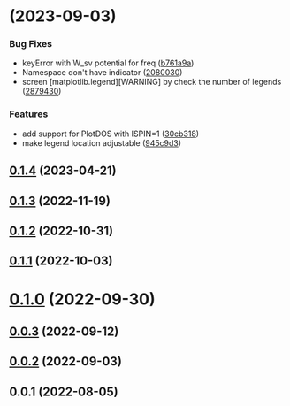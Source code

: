 # [](https://github.com/Rasic2/gvasp/compare/v0.1.4...v) (2023-09-03)


### Bug Fixes

* keyError with W_sv potential for freq ([b761a9a](https://github.com/Rasic2/gvasp/commit/b761a9af75cb280702b490967cba0079db4e96e3))
* Namespace don't have <which> indicator ([2080030](https://github.com/Rasic2/gvasp/commit/20800305421cccec0ccb6335d63eee2b256a9e32))
* screen [matplotlib.legend][WARNING] by check the number of legends ([2879430](https://github.com/Rasic2/gvasp/commit/2879430ab97679ec83513cda2cba2e0b785df08d))


### Features

* add support for PlotDOS with ISPIN=1 ([30cb318](https://github.com/Rasic2/gvasp/commit/30cb31867fd527a6e7b494f2a4c731690eb6bf02))
* make legend location adjustable ([945c9d3](https://github.com/Rasic2/gvasp/commit/945c9d3b3a9b18552511072f37dd39e287e64305))



## [0.1.4](https://github.com/Rasic2/gvasp/compare/v0.1.3...v0.1.4) (2023-04-21)



## [0.1.3](https://github.com/Rasic2/gvasp/compare/v0.1.2...v0.1.3) (2022-11-19)



## [0.1.2](https://github.com/Rasic2/gvasp/compare/v0.1.1...v0.1.2) (2022-10-31)



## [0.1.1](https://github.com/Rasic2/gvasp/compare/v0.1.0...v0.1.1) (2022-10-03)



# [0.1.0](https://github.com/Rasic2/gvasp/compare/v0.0.3...v0.1.0) (2022-09-30)



## [0.0.3](https://github.com/Rasic2/gvasp/compare/v0.0.2...v0.0.3) (2022-09-12)



## [0.0.2](https://github.com/Rasic2/gvasp/compare/v0.0.1...v0.0.2) (2022-09-03)



## 0.0.1 (2022-08-05)



